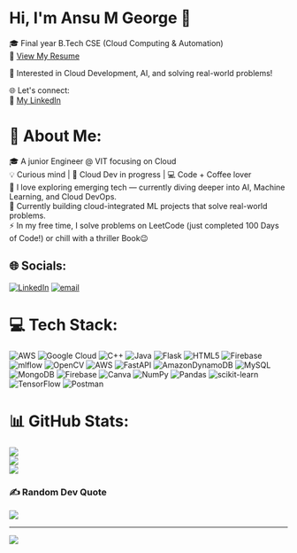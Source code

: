 # Hi, I'm Ansu M George 👋

🎓 Final year B.Tech CSE (Cloud Computing & Automation)  
📄 [View My Resume](https://github.com/cybergirlanss/cybergirlanss/blob/main/Ansu%20M%20George%2022BSA10229%20Resume%20.pdf)

🚀 Interested in Cloud Development, AI, and solving real-world problems!

🌐 Let's connect:  
💼 [My LinkedIn](https://www.linkedin.com/in/ansumgeorge)

# 💫 About Me:
🎓 A junior Engineer @ VIT focusing on Cloud <br>💡 Curious mind | 🚀 Cloud Dev in progress | 💻 Code + Coffee lover<br>🌱 I love exploring emerging tech — currently diving deeper into AI, Machine Learning, and Cloud DevOps.<br>🔭 Currently building cloud-integrated ML projects that solve real-world problems.<br>⚡ In my free time, I solve problems on LeetCode (just completed 100 Days of Code!) or chill with a thriller Book😉<br>


## 🌐 Socials:
[![LinkedIn](https://img.shields.io/badge/LinkedIn-%230077B5.svg?logo=linkedin&logoColor=white)](https://linkedin.com/in/ansumgeorge) [![email](https://img.shields.io/badge/Email-D14836?logo=gmail&logoColor=white)](mailto:ansumgeorge092004@gmail.com) 

# 💻 Tech Stack:
![AWS](https://img.shields.io/badge/AWS-%23FF9900.svg?style=for-the-badge&logo=amazon-aws&logoColor=white) ![Google Cloud](https://img.shields.io/badge/GoogleCloud-%234285F4.svg?style=for-the-badge&logo=google-cloud&logoColor=white) ![C++](https://img.shields.io/badge/c++-%2300599C.svg?style=for-the-badge&logo=c%2B%2B&logoColor=white) ![Java](https://img.shields.io/badge/java-%23ED8B00.svg?style=for-the-badge&logo=openjdk&logoColor=white) ![Flask](https://img.shields.io/badge/flask-%23000.svg?style=for-the-badge&logo=flask&logoColor=white) ![HTML5](https://img.shields.io/badge/html5-%23E34F26.svg?style=for-the-badge&logo=html5&logoColor=white) ![Firebase](https://img.shields.io/badge/firebase-%23039BE5.svg?style=for-the-badge&logo=firebase) ![mlflow](https://img.shields.io/badge/mlflow-%23d9ead3.svg?style=for-the-badge&logo=numpy&logoColor=blue) ![OpenCV](https://img.shields.io/badge/opencv-%23white.svg?style=for-the-badge&logo=opencv&logoColor=white) ![AWS](https://img.shields.io/badge/AWS-%23FF9900.svg?style=for-the-badge&logo=amazon-aws&logoColor=white) ![FastAPI](https://img.shields.io/badge/FastAPI-005571?style=for-the-badge&logo=fastapi) ![AmazonDynamoDB](https://img.shields.io/badge/Amazon%20DynamoDB-4053D6?style=for-the-badge&logo=Amazon%20DynamoDB&logoColor=white) ![MySQL](https://img.shields.io/badge/mysql-4479A1.svg?style=for-the-badge&logo=mysql&logoColor=white) ![MongoDB](https://img.shields.io/badge/MongoDB-%234ea94b.svg?style=for-the-badge&logo=mongodb&logoColor=white) ![Firebase](https://img.shields.io/badge/firebase-a08021?style=for-the-badge&logo=firebase&logoColor=ffcd34) ![Canva](https://img.shields.io/badge/Canva-%2300C4CC.svg?style=for-the-badge&logo=Canva&logoColor=white) ![NumPy](https://img.shields.io/badge/numpy-%23013243.svg?style=for-the-badge&logo=numpy&logoColor=white) ![Pandas](https://img.shields.io/badge/pandas-%23150458.svg?style=for-the-badge&logo=pandas&logoColor=white) ![scikit-learn](https://img.shields.io/badge/scikit--learn-%23F7931E.svg?style=for-the-badge&logo=scikit-learn&logoColor=white) ![TensorFlow](https://img.shields.io/badge/TensorFlow-%23FF6F00.svg?style=for-the-badge&logo=TensorFlow&logoColor=white) ![Postman](https://img.shields.io/badge/Postman-FF6C37?style=for-the-badge&logo=postman&logoColor=white)
# 📊 GitHub Stats:
![](https://github-readme-stats.vercel.app/api?username=cybergirlanss&theme=dark&hide_border=false&include_all_commits=true&count_private=false)<br/>
![](https://nirzak-streak-stats.vercel.app/?user=cybergirlanss&theme=dark&hide_border=false)<br/>
![](https://github-readme-stats.vercel.app/api/top-langs/?username=cybergirlanss&theme=dark&hide_border=false&include_all_commits=true&count_private=false&layout=compact)

### ✍️ Random Dev Quote
![](https://quotes-github-readme.vercel.app/api?type=vetical&theme=radical)

---
[![](https://visitcount.itsvg.in/api?id=cybergirlanss&icon=0&color=0)](https://visitcount.itsvg.in)

<!-- Proudly created with GPRM ( https://gprm.itsvg.in ) -->
